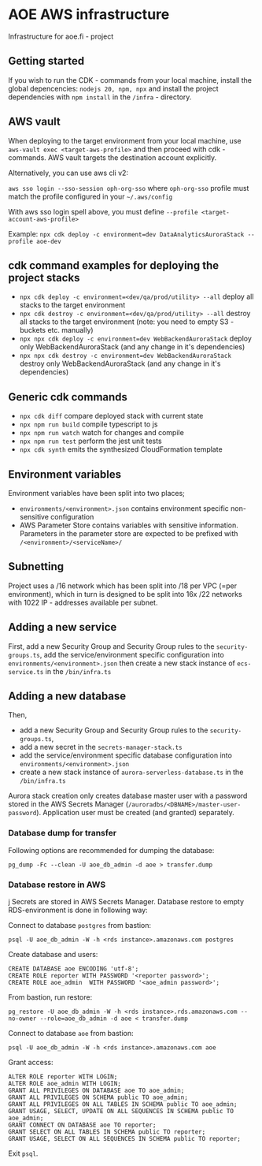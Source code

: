 # AOE AWS infrastructure

Infrastructure for aoe.fi - project

## Getting started

If you wish to run the CDK - commands from your local machine, install the global depencencies: `nodejs 20, npm, npx` and install the project dependencies with `npm install` in the `/infra` - directory.

## AWS vault

When deploying to the target environment from your local machine, use `aws-vault exec <target-aws-profile>` and then proceed with cdk - commands. AWS vault targets the destination account explicitly.

Alternatively, you can use aws cli v2:

`aws sso login --sso-session oph-org-sso` where `oph-org-sso` profile must match the profile configured in your `~/.aws/config`

With aws sso login spell above, you must define `--profile <target-account-aws-profile>`

Example: `npx cdk deploy -c environment=dev DataAnalyticsAuroraStack --profile aoe-dev`


## cdk command examples for deploying the project stacks

* `npx cdk deploy -c environment=<dev/qa/prod/utility> --all`  deploy all stacks to the target environment
* `npx cdk destroy -c environment=<dev/qa/prod/utility> --all`  destroy all stacks to the target environment (note: you need to empty S3 - buckets etc. manually)
* `npx npx cdk deploy -c environment=dev WebBackendAuroraStack` deploy only WebBackendAuroraStack (and any change in it's dependencies)
* `npx npx cdk destroy -c environment=dev WebBackendAuroraStack` destroy only WebBackendAuroraStack (and any change in it's dependencies)

## Generic cdk commands
* `npx cdk diff`    compare deployed stack with current state
* `npx npm run build`   compile typescript to js
* `npx npm run watch`   watch for changes and compile
* `npx npm run test`    perform the jest unit tests
* `npx cdk synth`   emits the synthesized CloudFormation template

## Environment variables

Environment variables have been split into two places;

* `environments/<environment>.json` contains environment specific non-sensitive configuration
* AWS Parameter Store contains variables with sensitive information. Parameters in the parameter store are expected to be prefixed with `/<environment>/<serviceName>/`

## Subnetting

Project uses a /16 network which has been split into /18 per VPC (=per environment), which in turn is designed to be split into 16x /22 networks with 1022 IP - addresses available per subnet.

## Adding a new service

First, add a new Security Group and Security Group rules to the `security-groups.ts`, add the service/environment specific configuration into `environments/<environment>.json` then create a new stack instance of `ecs-service.ts` in the `/bin/infra.ts`

## Adding a new database

Then, 
- add a new Security Group and Security Group rules to the `security-groups.ts`, 
- add a new secret in the `secrets-manager-stack.ts`
- add the service/environment specific database configuration into `environments/<environment>.json` 
- create a new stack instance of `aurora-serverless-database.ts` in the `/bin/infra.ts`

Aurora stack creation only creates database master user with a password stored in the AWS Secrets Manager (`/auroradbs/<DBNAME>/master-user-password`). Application user must be created (and granted) separately.

### Database dump for transfer

Following options are recommended for dumping the database:

    pg_dump -Fc --clean -U aoe_db_admin -d aoe > transfer.dump

### Database restore in AWS
j
Secrets are stored in AWS Secrets Manager. Database restore to empty RDS-environment is done in following way:

Connect to database `postgres` from bastion:

    psql -U aoe_db_admin -W -h <rds instance>.amazonaws.com postgres

Create database and users:

    CREATE DATABASE aoe ENCODING 'utf-8';
    CREATE ROLE reporter WITH PASSWORD '<reporter password>';
    CREATE ROLE aoe_admin  WITH PASSWORD '<aoe_admin password>';

From bastion, run restore:

    pg_restore -U aoe_db_admin -W -h <rds instance>.rds.amazonaws.com --no-owner --role=aoe_db_admin -d aoe < transfer.dump

Connect to database `aoe` from bastion:

    psql -U aoe_db_admin -W -h <rds instance>.amazonaws.com aoe

Grant access:

    ALTER ROLE reporter WITH LOGIN;
    ALTER ROLE aoe_admin WITH LOGIN;
    GRANT ALL PRIVILEGES ON DATABASE aoe TO aoe_admin;
    GRANT ALL PRIVILEGES ON SCHEMA public TO aoe_admin;
    GRANT ALL PRIVILEGES ON ALL TABLES IN SCHEMA public TO aoe_admin;
    GRANT USAGE, SELECT, UPDATE ON ALL SEQUENCES IN SCHEMA public TO aoe_admin;
    GRANT CONNECT ON DATABASE aoe TO reporter;
    GRANT SELECT ON ALL TABLES IN SCHEMA public TO reporter;
    GRANT USAGE, SELECT ON ALL SEQUENCES IN SCHEMA public TO reporter;

Exit `psql`.

